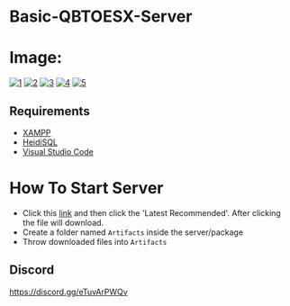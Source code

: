 # Basic-QBTOESX-Server

# Image:
<a href="https://ibb.co/Yf9pFXD"><img src="https://i.ibb.co/44yPn2s/Screenshot-3.png" alt="1" border="0"></a>
<a href="https://ibb.co/Sm5ThYM"><img src="https://i.ibb.co/FYmvSZy/Envanter.png" alt="2" border="0"></a>
<a href="https://ibb.co/T43P7Q2"><img src="https://i.ibb.co/2v4cCzh/Karakter-yaratma.png" alt="3" border="0"></a>
<a href="https://ibb.co/j59m7HY"><img src="https://i.ibb.co/qnLKbx8/Galeri.png" alt="4" border="0"></a>
<a href="https://imgbb.com/"><img src="https://i.ibb.co/gPhD07m/Anahtar.png" alt="5" border="0"></a>

## Requirements
- [XAMPP](https://www.apachefriends.org/index.html)
- [HeidiSQL](https://www.heidisql.com/download.php)
- [Visual Studio Code](https://code.visualstudio.com/)

# How To Start Server

- Click this [link](https://runtime.fivem.net/artifacts/fivem/build_server_windows/master/) and then click the 'Latest Recommended'. After clicking the file will download.
- Create a folder named `Artifacts` inside the server/package
- Throw downloaded files into `Artifacts`

## Discord
https://discord.gg/eTuvArPWQv
